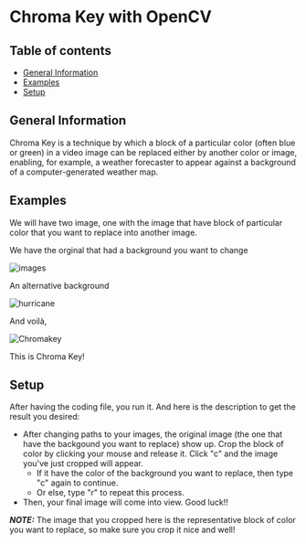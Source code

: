 # Chroma Key with OpenCV

## Table of contents
* [General Information](#general-information)
* [Examples](#examples)
* [Setup](#setup)

## General Information
Chroma Key is a technique by which a block of a particular color (often blue or green) in a video image can be replaced either by another color or image, enabling, for example, a weather forecaster to appear against a background of a computer-generated weather map.

## Examples
We will have two image, one with the image that have block of particular color that you want to replace into another image.

We have the orginal that had a background you want to change

![images](https://user-images.githubusercontent.com/75088003/225689897-460f991e-6020-4251-bcf0-e6e31bf5ccfb.jpg) 

An alternative background

![hurricane](https://user-images.githubusercontent.com/75088003/225690252-07634b00-2d32-402a-a9bd-4f64c570df5d.jpg) 

And voilà,

![Chromakey](https://user-images.githubusercontent.com/75088003/225690513-e11b936c-0688-46a0-9415-66eb87e3dd53.jpg)

This is Chroma Key!

## Setup

After having the coding file, you run it. And here is the description to get the result you desired:
* After changing paths to your images, the original image (the one that have the backgound you want to replace) show up. Crop the block of color by clicking your mouse and release it. Click "c" and the image you've just cropped will appear.
  * If it have the color of the background you want to replace, then type "c" again to continue.
  * Or else, type "r" to repeat this process.
* Then, your final image will come into view. Good luck!!

**_NOTE:_**  The image that you cropped here is the representative block of color you want to replace, so make sure you crop it nice and well!
